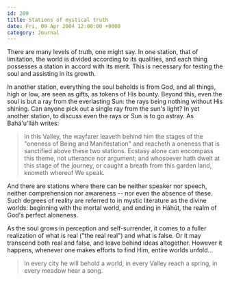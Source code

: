 ```yaml
---
id: 209
title: Stations of mystical truth
date: Fri, 09 Apr 2004 12:00:00 +0000
category: Journal
---
```


There are many levels of truth, one might say.  In one station, that of
limitation, the world is divided according to its qualities, and each
thing possesses a station in accord with its merit.  This is necessary
for testing the soul and assisting in its growth.

In another station, everything the soul beholds is from God, and all
things, high or low, are seen as gifts, as tokens of His bounty.  Beyond
this, even the soul is but a ray from the everlasting Sun: the rays
being nothing without His shining.  Can anyone pick out a single ray
from the sun's light?  In yet another station, to discuss even the rays
or Sun is to go astray.  As Bahá'u'lláh writes:

> In this Valley, the wayfarer leaveth behind him the stages of the
> "oneness of Being and Manifestation" and reacheth a oneness that is
> sanctified above these two stations.  Ecstasy alone can encompass this
> theme, not utterance nor argument; and whosoever hath dwelt at this
> stage of the journey, or caught a breath from this garden land,
> knoweth whereof We speak.

And there are stations where there can be neither speaker nor speech,
neither comprehension nor awareness -- nor even the absence of these.
Such degrees of reality are referred to in mystic literature as the
divine worlds: beginning with the mortal world, and ending in Háhút, the
realm of God's perfect aloneness.

As the soul grows in perception and self-surrender, it comes to a fuller
realization of what is real ("the real real") and what is false.  Or it
may transcend both real and false, and leave behind ideas altogether.
However it happens, whenever one makes efforts to find Him, entire
worlds unfold...

> In every city he will behold a world, in every Valley reach a spring,
> in every meadow hear a song.


